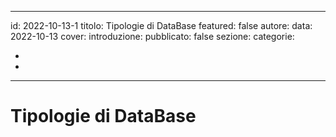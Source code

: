
---
id: 2022-10-13-1
titolo: Tipologie di DataBase
featured: false
autore: <autore>
data: 2022-10-13
cover: 
introduzione: <introduzione>
pubblicato: false
sezione: <sezione>
categorie:
  - <categoria1>
  - <categoria2>
---

# Tipologie di DataBase

